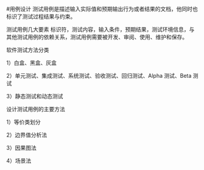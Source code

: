 #用例设计
测试用例是描述输入实际值和预期输出行为或者结果的文档，他同时也标识了测试过程结果与约束。

测试用例几大要素
标识符，测试内容，输入条件，预期结果，测试环境信息，与其他测试用例的依赖关系，测试用例需要被开发、审阅、使用、维护和保存。

软件测试方法分类

1）白盒、黑盒、灰盒

2）单元测试、集成测试、系统测试、验收测试、回归测试、Alpha 测试、Beta 测试

3）静态测试和动态测试

设计测试用例的主要方法

1）等价类划分

2）边界值分析法

3）因果图法

4）场景法

